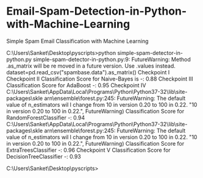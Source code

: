 # Email-Spam-Detection-in-Python-with-Machine-Learning
Simple Spam Email Classification with Machine Learning

C:\Users\Sanket\Desktop\pyscripts>python simple-spam-detector-in-python.py
simple-spam-detector-in-python.py:9: FutureWarning: Method .as_matrix will be re
moved in a future version. Use .values instead.
  dataset=pd.read_csv("spambase.data").as_matrix()
Checkpoint I
Checkpoint II
Classification Score for Naive-Bayes is -: 0.88
Checkpoint III
Classification Score for AdaBoost -:  0.95
Checkpoint IV
C:\Users\Sanket\AppData\Local\Programs\Python\Python37-32\lib\site-packages\skle
arn\ensemble\forest.py:245: FutureWarning: The default value of n_estimators wil
l change from 10 in version 0.20 to 100 in 0.22.
  "10 in version 0.20 to 100 in 0.22.", FutureWarning)
Classification Score for RandomForestClassifier -:  0.94
C:\Users\Sanket\AppData\Local\Programs\Python\Python37-32\lib\site-packages\skle
arn\ensemble\forest.py:245: FutureWarning: The default value of n_estimators wil
l change from 10 in version 0.20 to 100 in 0.22.
  "10 in version 0.20 to 100 in 0.22.", FutureWarning)
Classification Score for ExtraTreesClassifier -:  0.96
Checkpoint V
Classification Score for DecisionTreeClassifier -:  0.93

C:\Users\Sanket\Desktop\pyscripts>












